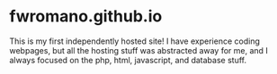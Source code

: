 # fwromano.github.io

This is my first independently hosted site! I have experience coding webpages, but all the hosting stuff was abstracted away for me, and I always focused on the php, html, javascript, and database stuff.
